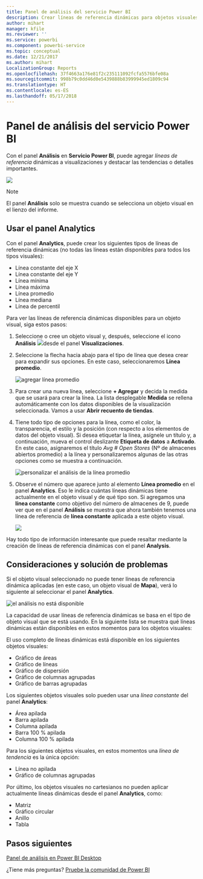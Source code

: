 ```yaml
---
title: Panel de análisis del servicio Power BI
description: Crear líneas de referencia dinámicas para objetos visuales del servicio Power BI
author: mihart
manager: kfile
ms.reviewer: ''
ms.service: powerbi
ms.component: powerbi-service
ms.topic: conceptual
ms.date: 12/21/2017
ms.author: mihart
LocalizationGroup: Reports
ms.openlocfilehash: 37f4663a176e81f2c235111092fcfa5576bfe08a
ms.sourcegitcommit: 998b79c0dd46d0e5439888b83999945ed1809c94
ms.translationtype: HT
ms.contentlocale: es-ES
ms.lasthandoff: 05/17/2018
---
```

# <a name="analytics-pane-in-power-bi-service"></a>Panel de análisis del servicio Power BI
Con el panel **Análisis** en **Servicio Power BI**, puede agregar *líneas de referencia* dinámicas a visualizaciones y destacar las tendencias o detalles importantes.

![](media/service-analytics-pane/power-bi-analytics-pane.png)

> [!NOTE]
> El panel **Análisis** solo se muestra cuando se selecciona un objeto visual en el lienzo del informe.
> 
> 

## <a name="using-the-analytics-pane"></a>Usar el panel Analytics
Con el panel **Analytics**, puede crear los siguientes tipos de líneas de referencia dinámicas (no todas las líneas están disponibles para todos los tipos visuales):

* Línea constante del eje X
* Línea constante del eje Y
* Línea mínima
* Línea máxima
* Línea promedio
* Línea mediana
* Línea de percentil


Para ver las líneas de referencia dinámicas disponibles para un objeto visual, siga estos pasos:

1. Seleccione o cree un objeto visual y, después, seleccione el icono **Análisis** ![](media/service-analytics-pane/power-bi-analytics-icon.png)desde el panel **Visualizaciones**.

2. Seleccione la flecha hacia abajo para el tipo de línea que desea crear para expandir sus opciones. En este caso, seleccionaremos **Línea promedio**.
   
   ![agregar línea promedio](media/service-analytics-pane/power-bi-add.png)

3. Para crear una nueva línea, seleccione **+ Agregar** y decida la medida que se usará para crear la línea.  La lista desplegable **Medida** se rellena automáticamente con los datos disponibles de la visualización seleccionada. Vamos a usar **Abrir recuento de tiendas**.

5. Tiene todo tipo de opciones para la línea, como el color, la transparencia, el estilo y la posición (con respecto a los elementos de datos del objeto visual). Si desea etiquetar la línea, asígnele un título y, a continuación, mueva el control deslizante **Etiqueta de datos** a **Activado**.  En este caso, asignaremos el título *Avg # Open Stores* (Nº de almacenes abiertos promedio) a la línea y personalizaremos algunas de las otras opciones como se muestra a continuación.
   
   ![personalizar el análisis de la línea promedio](media/service-analytics-pane/power-bi-average-line2.png)

1. Observe el número que aparece junto al elemento **Línea promedio** en el panel **Analytics**. Eso le indica cuántas líneas dinámicas tiene actualmente en el objeto visual y de qué tipo son. Si agregamos una **línea constante** como objetivo del número de almacenes de 9, puede ver que en el panel **Análisis** se muestra que ahora también tenemos una línea de referencia de **línea constante** aplicada a este objeto visual.
   
   ![](media/service-analytics-pane/power-bi-reference-lines.png)
   

Hay todo tipo de información interesante que puede resaltar mediante la creación de líneas de referencia dinámicas con el panel **Analysis**.

## <a name="considerations-and-troubleshooting"></a>Consideraciones y solución de problemas

Si el objeto visual seleccionado no puede tener líneas de referencia dinámica aplicadas (en este caso, un objeto visual de **Mapa**), verá lo siguiente al seleccionar el panel **Analytics**.
   
![el análisis no está disponible](media/service-analytics-pane/power-bi-no-lines.png)

La capacidad de usar líneas de referencia dinámicas se basa en el tipo de objeto visual que se está usando. En la siguiente lista se muestra qué líneas dinámicas están disponibles en estos momentos para los objetos visuales:

El uso completo de líneas dinámicas está disponible en los siguientes objetos visuales:

* Gráfico de áreas
* Gráfico de líneas
* Gráfico de dispersión
* Gráfico de columnas agrupadas
* Gráfico de barras agrupadas

Los siguientes objetos visuales solo pueden usar una *línea constante* del panel **Analytics**:

* Área apilada
* Barra apilada
* Columna apilada
* Barra 100 % apilada
* Columna 100 % apilada

Para los siguientes objetos visuales, en estos momentos una *línea de tendencia* es la única opción:

* Línea no apilada
* Gráfico de columnas agrupadas

Por último, los objetos visuales no cartesianos no pueden aplicar actualmente líneas dinámicas desde el panel **Analytics**, como:

* Matriz
* Gráfico circular
* Anillo
* Tabla

## <a name="next-steps"></a>Pasos siguientes
[Panel de análisis en Power BI Desktop](desktop-analytics-pane.md)

¿Tiene más preguntas? [Pruebe la comunidad de Power BI](http://community.powerbi.com/)

